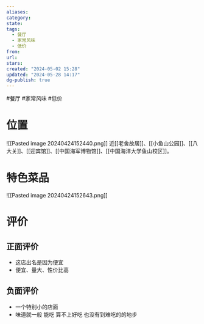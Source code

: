 ```yaml
---
aliases: 
category: 
state: 
tags:
  - 餐厅
  - 家常风味
  - 低价
from: 
url: 
stars: 
created: "2024-05-02 15:28"
updated: "2024-05-28 14:17"
dg-publish: true
---
```

#餐厅 #家常风味 #低价 
# 位置
![[Pasted image 20240424152440.png]]
近[[老舍故居]]、[[小鱼山公园]]、[[八大关]]、[[迎宾馆]]、[[中国海军博物馆]]、[[中国海洋大学鱼山校区]]。
# 特色菜品
![[Pasted image 20240424152643.png]]
# 评价
## 正面评价
- 这店出名是因为便宜
- 便宜、量大、性价比高
## 负面评价
- 一个特别小的店面
- 味道就一般 能吃 算不上好吃 也没有到难吃的的地步